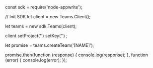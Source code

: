 const sdk = require('node-appwrite');

// Init SDK
let client = new Teams.Client();

let teams = new sdk.Teams(client);

client
    setProject('')
    setKey('')
;

let promise = teams.createTeam('[NAME]');

promise.then(function (response) {
    console.log(response);
}, function (error) {
    console.log(error);
});